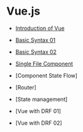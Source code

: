 # Vue.js

- [Introduction of Vue](Introduction%20of%20Vue.md)

- [Basic Syntax 01](Basic%20Syntax%201.md)

- [Basic Syntax 02](Basic%20Syntax%202.md)

- [Single File Component](Single-File%20Components.md)

- [Component State Flow]

- [Router]

- [State management]

- [Vue with DRF 01]

- [Vue with DRF 02]